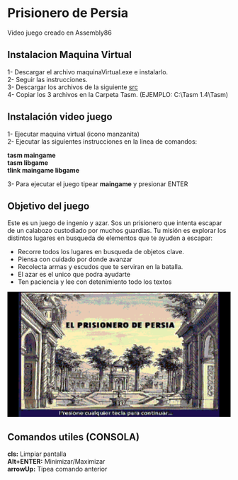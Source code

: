 # Prisionero de Persia

Video juego creado en Assembly86

## Instalacion Maquina Virtual

1- Descargar el archivo maquinaVirtual.exe e instalarlo.              
2- Seguir las instrucciones.            
3- Descargar los archivos de la siguiente [src](src/)                   
4- Copiar los 3 archivos en la Carpeta Tasm. (EJEMPLO: C:\Tasm 1.4\Tasm)                   


## Instalación video juego
1- Ejecutar maquina virtual (icono manzanita)               
2- Ejecutar las siguientes instrucciones en la linea de comandos:               

**tasm maingame**          
**tasm libgame**           
**tlink maingame libgame**                     

3- Para ejecutar el juego tipear **maingame** y presionar ENTER

## Objetivo del juego

Este es un juego de ingenio y azar. Sos un prisionero que intenta escapar de un calabozo custodiado por muchos guardias.
Tu misión es explorar los distintos lugares en busqueda de elementos que te ayuden a escapar:
- Recorre todos los lugares en busqueda de objetos clave.
- Piensa con cuidado por donde avanzar
- Recolecta armas y escudos que te serviran en la batalla.
- El azar es el unico que podra ayudarte
- Ten paciencia y lee con detenimiento todo los textos

![presentacion](presentacion.png)


## Comandos utiles (CONSOLA)

**cls:** Limpiar pantalla          
**Alt+ENTER:** Minimizar/Maximizar               
**arrowUp:** Tipea comando anterior               
